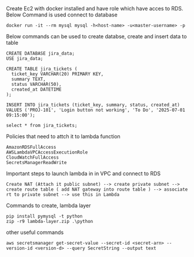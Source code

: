 Create Ec2 with docker installed and have role which have acces to RDS. Below Command is used connect to database
 ```
 docker run -it --rm mysql mysql -h<host-name> -u<master-username> -p
```

Below commands can be used to create databse, create and insert data to table

```
CREATE DATABASE jira_data;
USE jira_data;

CREATE TABLE jira_tickets (
  ticket_key VARCHAR(20) PRIMARY KEY,
  summary TEXT,
  status VARCHAR(50),
  created_at DATETIME
);

INSERT INTO jira_tickets (ticket_key, summary, status, created_at) VALUES ('PROJ-101', 'Login button not working', 'To Do', '2025-07-01 09:15:00');

select * from jira_tickets;
```
Policies that need to attch it to lambda function 

```
AmazonRDSFullAccess
AWSLambdaVPCAccessExecutionRole
CloudWatchFullAccess
SecretsManagerReadWrite
```

Important steps to launch lambda in in VPC and connect to RDS

```
Create NAT (Attach it public subnet) --> create private subnet --> create route table ( add NAT gateway into route table ) --> associate rt to private subnet --> use this in Lambda  
```

Commands to create, lambda layer

```
pip install pymysql -t python
zip -r9 lambda-layer.zip .\python
```

other useful commands
```
aws secretsmanager get-secret-value --secret-id <secret-arn> --version-id <version-d> --query SecretString --output text
```

